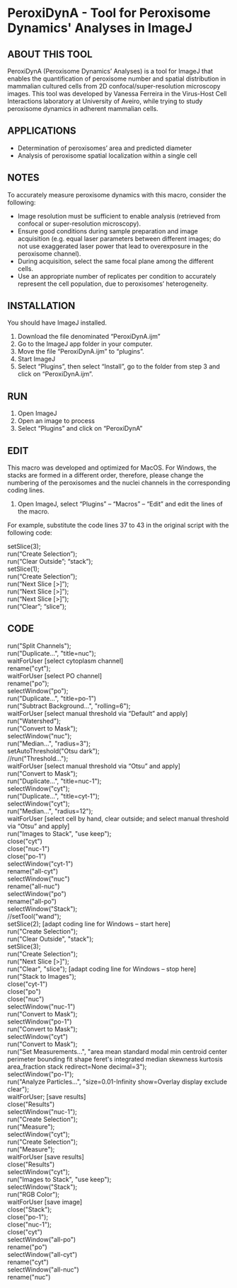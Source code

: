 # PeroxiDynA - Tool for Peroxisome Dynamics' Analyses in ImageJ

## ABOUT THIS TOOL
PeroxiDynA (Peroxisome Dynamics’ Analyses) is a tool for ImageJ that enables the quantification of peroxisome number and spatial distribution in mammalian cultured cells from 2D confocal/super-resolution microscopy images. This tool was developed by Vanessa Ferreira in the Virus-Host Cell Interactions laboratory at University of Aveiro, while trying to study peroxisome dynamics in adherent mammalian cells. 

## APPLICATIONS
- Determination of peroxisomes’ area and predicted diameter
- Analysis of peroxisome spatial localization within a single cell

## NOTES

To accurately measure peroxisome dynamics with this macro, consider the following:

- Image resolution must be sufficient to enable analysis (retrieved from confocal or super-resolution microscopy).
- Ensure good conditions during sample preparation and image acquisition (e.g. equal laser parameters between different images; do not use exaggerated laser power that lead to overexposure in the peroxisome channel).
- During acquisition, select the same focal plane among the different cells.
- Use an appropriate number of replicates per condition to accurately represent the cell population, due to peroxisomes’ heterogeneity.

## INSTALLATION

You should have ImageJ installed. 
1. Download the file denominated “PeroxiDynA.ijm”
2. Go to the ImageJ app folder in your computer. 
3. Move the file “PeroxiDynA.ijm” to “plugins”. 
4. Start ImageJ
5. Select “Plugins”, then select “Install”, go to the folder from step 3 and click on “PeroxiDynA.ijm”.

## RUN

1. Open ImageJ
2. Open an image to process
3. Select “Plugins” and click on “PeroxiDynA”

## EDIT

This macro was developed and optimized for MacOS. For Windows, the stacks are formed in a different order, therefore, please change the numbering of the peroxisomes and the nuclei channels in the corresponding coding lines.

1. Open ImageJ, select “Plugins” – “Macros” – “Edit” and edit the lines of the macro. 

For example, substitute the code lines 37 to 43 in the original script with the following code:

setSlice(3); </br> 
run(“Create Selection”); </br> 
run(“Clear Outside”; “stack”); </br> 
setSlice(1); </br> 
run(“Create Selection”); </br> 
run(“Next Slice [>]”); </br> 
run(“Next Slice [>]”); </br> 
run(“Next Slice [>]”); </br> 
run(“Clear”; “slice”); </br> 

## CODE 

run("Split Channels"); </br> 
run("Duplicate...", "title=nuc"); </br> 
waitForUser [select cytoplasm channel] </br> 
rename("cyt"); </br> 
waitForUser [select PO channel] </br> 
rename("po"); </br> 
selectWindow("po"); </br> 
run("Duplicate...", "title=po-1") </br> 
run("Subtract Background...", "rolling=6"); </br> 
waitForUser [select manual threshold via “Default” and apply] </br> 
run("Watershed"); </br> 
run("Convert to Mask"); </br> 
selectWindow("nuc"); </br> 
run("Median...", "radius=3"); </br> 
setAutoThreshold("Otsu dark"); </br> 
//run("Threshold..."); </br> 
waitForUser [select manual threshold via “Otsu” and apply] </br> 
run("Convert to Mask"); </br> 
run("Duplicate...", "title=nuc-1"); </br> 
selectWindow("cyt"); </br> 
run("Duplicate...", "title=cyt-1"); </br> 
selectWindow("cyt"); </br> 
run("Median...", "radius=12"); </br> 
waitForUser [select cell by hand, clear outside; and select manual threshold via “Otsu” and apply] </br> 
run("Images to Stack", "use keep"); </br> 
close("cyt") </br> 
close("nuc-1") </br> 
close("po-1") </br> 
selectWindow("cyt-1") </br> 
rename("all-cyt") </br> 
selectWindow("nuc") </br> 
rename("all-nuc") </br> 
selectWindow("po") </br> 
rename("all-po") </br> 
selectWindow("Stack"); </br> 
//setTool("wand"); </br> 
setSlice(2); [adapt coding line for Windows – start here] </br> 
run("Create Selection");  </br> 
run("Clear Outside", "stack"); </br> 
setSlice(3); </br> 
run("Create Selection"); </br> 
run("Next Slice [>]"); </br> 
run("Clear", "slice"); [adapt coding line for Windows – stop here] </br> 
run("Stack to Images"); </br> 
close("cyt-1") </br> 
close("po") </br> 
close("nuc") </br> 
selectWindow("nuc-1") </br> 
run("Convert to Mask"); </br> 
selectWindow("po-1") </br> 
run("Convert to Mask"); </br> 
selectWindow("cyt") </br> 
run("Convert to Mask"); </br> 
run("Set Measurements...", "area mean standard modal min centroid center perimeter bounding fit shape feret's integrated median skewness kurtosis area_fraction stack redirect=None decimal=3"); </br> 
selectWindow("po-1"); </br> 
run("Analyze Particles...", "size=0.01-Infinity show=Overlay display exclude clear"); </br> 
waitForUser; [save results] </br> 
close("Results") </br> 
selectWindow("nuc-1"); </br> 
run("Create Selection"); </br> 
run("Measure"); </br> 
selectWindow("cyt"); </br> 
run("Create Selection"); </br> 
run("Measure"); </br> 
waitForUser [save results] </br> 
close("Results") </br> 
selectWindow("cyt"); </br> 
run("Images to Stack", "use keep"); </br> 
selectWindow("Stack"); </br> 
run("RGB Color"); </br> 
waitForUser [save image] </br> 
close("Stack"); </br> 
close("po-1"); </br> 
close("nuc-1"); </br> 
close("cyt") </br> 
selectWindow("all-po") </br> 
rename("po") </br> 
selectWindow("all-cyt") </br> 
rename("cyt") </br> 
selectWindow("all-nuc") </br> 
rename("nuc") </br> 
